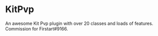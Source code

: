 # KitPvp
An awesome Kit Pvp plugin with over 20 classes and loads of features. Commission for Firstart#9166.
